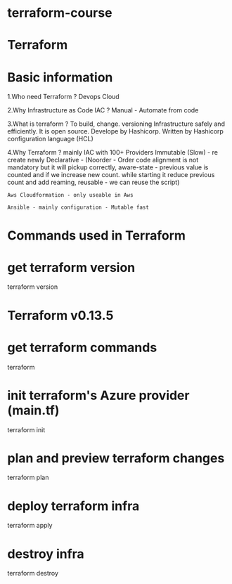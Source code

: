 # terraform-course

# Terraform

# Basic information
1.Who need Terraform ?
    Devops 
    Cloud 

2.Why Infrastructure as Code IAC ?
Manual - Automate from code

3.What is terraform ?
    To build, change. versioning Infrastructure safely and efficiently.
    It is open source.
    Develope by Hashicorp.
    Written by Hashicorp configuration language (HCL)

4.Why Terraform ?
    mainly IAC with 100+ Providers
    Immutable (Slow) - re create newly
    Declarative - (Noorder - Order code alignment is not mandatory but it will pickup correctly, 
                  aware-state - previous value is counted and if we increase new count. while starting it reduce previous count and add reaming,
                  reusable - we can reuse the script)

    Aws Cloudformation - only useable in Aws

    Ansible - mainly configuration - Mutable fast



# Commands used in Terraform

# get terraform version
terraform version
# Terraform v0.13.5

# get terraform commands
terraform

# init terraform's Azure provider (main.tf)
terraform init

# plan and preview terraform changes
terraform plan

# deploy terraform infra
terraform apply

# destroy infra
terraform destroy

